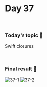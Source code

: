 # Day 37

&nbsp;

### Today's topic 🎯
Swift closures

&nbsp;

### Final result 🎉
![37-1](https://user-images.githubusercontent.com/110282927/183687319-01aed56b-fa0d-48d7-b1a6-6c5bed11d701.png)
![37-2](https://user-images.githubusercontent.com/110282927/183687330-38511c74-dad1-4cc8-be8a-e913817088f4.png)


